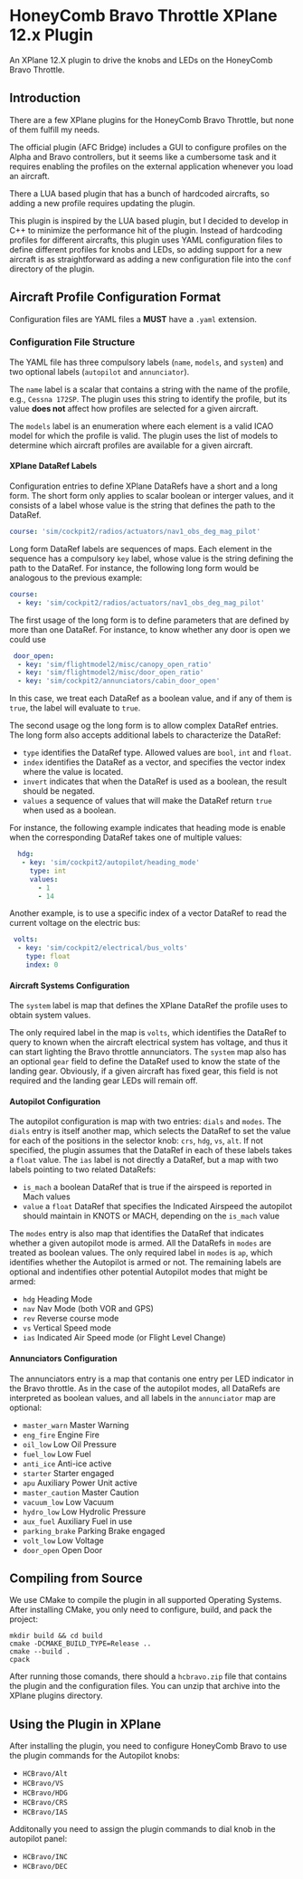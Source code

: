 # HoneyComb Bravo Throttle XPlane 12.x Plugin

An XPlane 12.X plugin to drive the knobs and LEDs on the HoneyComb Bravo Throttle.

## Introduction

There are a few XPlane plugins for the HoneyComb Bravo Throttle, but none of them fulfill
my needs.

The official plugin (AFC Bridge) includes a GUI to configure profiles on the
Alpha and Bravo controllers, but it seems like a cumbersome task and it requires enabling
the profiles on the external application whenever you load an aircraft.

There a LUA based plugin that has a bunch of hardcoded aircrafts, so adding a new profile
requires updating the plugin.

This plugin is inspired by the LUA based plugin, but I decided to develop in C++ to minimize
the performance hit of the plugin. Instead of hardcoding profiles for different aircrafts,
this plugin uses YAML configuration files to define different profiles for knobs and LEDs,
so adding support for a new aircraft is as straightforward as adding a new configuration
file into the `conf` directory of the plugin.

## Aircraft Profile Configuration Format

Configuration files are YAML files a **MUST** have a `.yaml` extension.

### Configuration File Structure

The YAML file has three compulsory labels (`name`, `models`, and `system`) and two optional labels (`autopilot` and `annunciator`).

The `name` label is a scalar that contains a string with the name of the profile, e.g., `Cessna 172SP`.
The plugin uses this string to identify the profile, but its value **does not** affect how profiles are selected for a given aircraft.

The `models` label is an enumeration where each element is a valid ICAO model for which the profile is valid.
The plugin uses the list of models to determine which aircraft profiles are available for a given aircraft.

#### XPlane DataRef Labels

Configuration entries to define XPlane DataRefs have a short and a long form.
The short form only applies to scalar boolean or interger values, and it consists of a label whose value is the string that defines the path to the DataRef.
```yaml
course: 'sim/cockpit2/radios/actuators/nav1_obs_deg_mag_pilot'
```

Long form DataRef labels are sequences of maps. Each element in the sequence has a compulsory `key` label, whose value is the string defining the path to the DataRef.
For instance, the following long form would be analogous to the previous example:
```yaml
course:
  - key: 'sim/cockpit2/radios/actuators/nav1_obs_deg_mag_pilot' 
```

The first usage of the long form is to define parameters that are defined by more than one DataRef.
For instance, to know whether any door is open we could use
```yaml
 door_open:
  - key: 'sim/flightmodel2/misc/canopy_open_ratio'
  - key: 'sim/flightmodel2/misc/door_open_ratio'
  - key: 'sim/cockpit2/annunciators/cabin_door_open'
```
In this case, we treat each DataRef as a boolean value, and if any of them is `true`, the label will evaluate to `true`.

The second usage og the long form is to allow complex DataRef entries.
The long form also accepts additional labels to characterize the DataRef:
 - `type` identifies the DataRef type. Allowed values are `bool`, `int` and `float`.
 - `index` identifies the DataRef as a vector, and specifies the vector index where the value is located.
 - `invert` indicates that when the DataRef is used as a boolean, the result should be negated.
 - `values` a sequence of values that will make the DataRef return `true` when used as a boolean.

For instance, the following example indicates that heading mode is enable when the corresponding DataRef takes one of multiple values:
```yaml
  hdg:
   - key: 'sim/cockpit2/autopilot/heading_mode'
     type: int
     values: 
       - 1
       - 14
```

Another example, is to use a specific index of a vector DataRef to read the current voltage on the electric bus:
```yaml
 volts:
  - key: 'sim/cockpit2/electrical/bus_volts'
    type: float
    index: 0
```

#### Aircraft Systems Configuration

The `system` label is map that defines the XPlane DataRef the profile uses to obtain system values.

The only required label in the map is `volts`, which identifies the DataRef to query to known when the aircraft electrical system has
voltage, and thus it can start lighting the Bravo throttle annunciators.
The `system` map also has an optional `gear` field to define the DataRef used to know the state of the landing gear.
Obviously, if a given aircraft has fixed gear, this field is not required and the landing gear LEDs will remain off.

#### Autopilot Configuration

The autopilot configuration is map with two entries: `dials` and `modes`.
The `dials` entry is itself another map, which selects the DataRef to set the value for each of the positions in the selector knob:
`crs`, `hdg`, `vs`, `alt`.
If not specified, the plugin assumes that the DataRef in each of these labels takes a `float` value.
The `ias` label is not directly a DataRef, but a map with two labels pointing to two related DataRefs:
  - `is_mach` a boolean DataRef that is true if the airspeed is reported in Mach values
  - `value` a `float` DataRef that specifies the Indicated Airspeed the autopilot should maintain in KNOTS or MACH, depending on the `is_mach` value

The `modes` entry is also map that identifies the DataRef that indicates whether a given autopilot mode is armed.
All the DataRefs in `modes` are treated as boolean values.
The only required label in `modes` is `ap`, which identifies whether the Autopilot is armed or not.
The remaining labels are optional and indentifies other potential Autopilot modes that might be armed:
  - `hdg` Heading Mode
  - `nav` Nav Mode (both VOR and GPS)
  - `rev` Reverse course mode
  - `vs` Vertical Speed mode
  - `ias` Indicated Air Speed mode (or Flight Level Change)

#### Annunciators Configuration

The annunciators entry is a map that contanis one entry per LED indicator in the Bravo throttle.
As in the case of the autopilot modes, all DataRefs are interpreted as boolean values, and all labels in the `annunciator` map are optional:
 - `master_warn` Master Warning
 - `eng_fire` Engine Fire
 - `oil_low` Low Oil Pressure
 - `fuel_low` Low Fuel
 - `anti_ice` Anti-ice active
 - `starter` Starter engaged
 - `apu` Auxiliary Power Unit active
 - `master_caution` Master Caution
 - `vacuum_low` Low Vacuum
 - `hydro_low` Low Hydrolic Pressure
 - `aux_fuel` Auxiliary Fuel in use
 - `parking_brake` Parking Brake engaged
 - `volt_low` Low Voltage
 - `door_open` Open Door 

 ## Compiling from Source

 We use CMake to compile the plugin in all supported Operating Systems.
 After installing CMake, you only need to configure, build, and pack the project:
 ```
 mkdir build && cd build
 cmake -DCMAKE_BUILD_TYPE=Release ..
 cmake --build .
 cpack
 ```

 After running those comands, there should a `hcbravo.zip` file that contains the plugin and the configuration files.
 You can unzip that archive into the XPlane plugins directory.


 ## Using the Plugin in XPlane

 After installing the plugin, you need to configure HoneyComb Bravo to use the plugin commands for the Autopilot knobs:
  - `HCBravo/Alt`
  - `HCBravo/VS`
  - `HCBravo/HDG`
  - `HCBravo/CRS`
  - `HCBravo/IAS`

Additonally you need to assign the plugin commands to dial knob in the autopilot panel:
  - `HCBravo/INC`
  - `HCBravo/DEC` 